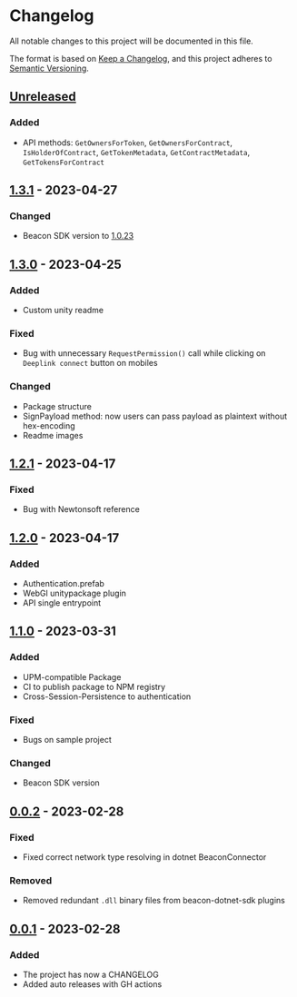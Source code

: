 # Changelog
All notable changes to this project will be documented in this file.

The format is based on [Keep a Changelog](https://keepachangelog.com/en/1.0.0/),
and this project adheres to [Semantic Versioning](https://semver.org/spec/v2.0.0.html).


## [Unreleased]
### Added
- API methods: `GetOwnersForToken`, `GetOwnersForContract`, `IsHolderOfContract`, `GetTokenMetadata`, `GetContractMetadata`, `GetTokensForContract`


## [1.3.1] - 2023-04-27
### Changed
- Beacon SDK version to [1.0.23](https://github.com/baking-bad/beacon-dotnet-sdk/releases/tag/v1.0.23)


## [1.3.0] - 2023-04-25
### Added
- Custom unity readme

### Fixed
- Bug with unnecessary `RequestPermission()` call while clicking on `Deeplink connect` button on mobiles

### Changed
- Package structure
- SignPayload method: now users can pass payload as plaintext without hex-encoding
- Readme images


## [1.2.1] - 2023-04-17
### Fixed
- Bug with Newtonsoft reference


## [1.2.0] - 2023-04-17
### Added
- Authentication.prefab
- WebGl unitypackage plugin
- API single entrypoint


## [1.1.0] - 2023-03-31
### Added
- UPM-compatible Package
- CI to publish package to NPM registry
- Cross-Session-Persistence to authentication

### Fixed
- Bugs on sample project

### Changed
- Beacon SDK version


## [0.0.2] - 2023-02-28
### Fixed
- Fixed correct network type resolving in dotnet BeaconConnector

### Removed
- Removed redundant `.dll` binary files from beacon-dotnet-sdk plugins


## [0.0.1] - 2023-02-28
### Added
- The project has now a CHANGELOG
- Added auto releases with GH actions


[unreleased]: https://github.com/trilitech/tezos-unity-sdk/compare/1.3.1...HEAD
[1.3.1]: https://github.com/trilitech/tezos-unity-sdk/releases/tag/1.3.1
[1.3.0]: https://github.com/trilitech/tezos-unity-sdk/releases/tag/1.3.0
[1.2.1]: https://github.com/trilitech/tezos-unity-sdk/releases/tag/1.2.1
[1.2.0]: https://github.com/trilitech/tezos-unity-sdk/releases/tag/1.2.0
[1.1.0]: https://github.com/trilitech/tezos-unity-sdk/releases/tag/1.1.0
[0.0.2]: https://github.com/trilitech/tezos-unity-sdk/releases/tag/0.0.2
[0.0.1]: https://github.com/trilitech/tezos-unity-sdk/releases/tag/0.0.1
